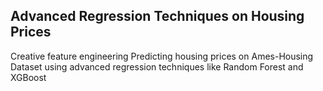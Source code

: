 ## Advanced Regression Techniques on Housing Prices
Creative feature engineering
Predicting housing prices on Ames-Housing Dataset using advanced regression techniques like Random Forest and XGBoost


